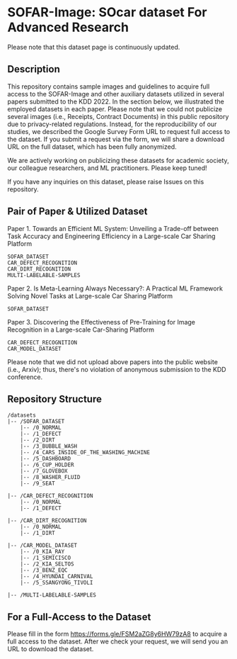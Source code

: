 # SOFAR-Image: SOcar dataset For Advanced Research

Please note that this dataset page is continuously updated.

## Description
This repository contains sample images and guidelines to acquire full access to the SOFAR-Image and other auxiliary datasets utilized in several papers submitted to the KDD 2022. In the section below, we illustrated the employed datasets in each paper. Please note that we could not publicize several images (i.e., Receipts, Contract Documents) in this public repository due to privacy-related regulations. Instead, for the reproducibility of our studies, we described the Google Survey Form URL to request full access to the dataset. If you submit a request via the form, we will share a download URL on the full dataset, which has been fully anonymized.

We are actively working on publicizing these datasets for academic society, our colleague researchers, and ML practitioners. Please keep tuned!

If you have any inquiries on this dataset, please raise Issues on this repository.


## Pair of Paper & Utilized Dataset

Paper 1. Towards an Efficient ML System: Unveiling a Trade-off between Task Accuracy and Engineering Efficiency in a Large-scale Car Sharing Platform
```
SOFAR_DATASET
CAR_DEFECT_RECOGNITION
CAR_DIRT_RECOGNITION
MULTI-LABELABLE-SAMPLES
```

Paper 2. Is Meta-Learning Always Necessary?: A Practical ML Framework Solving Novel Tasks at Large-scale Car Sharing Platform
```
SOFAR_DATASET
```

Paper 3. Discovering the Effectiveness of Pre-Training for Image Recognition in a Large-scale Car-Sharing Platform
```
CAR_DEFECT_RECOGNITION
CAR_MODEL_DATASET
```

Please note that we did not upload above papers into the public website (i.e., Arxiv); thus, there's no violation of anonymous submission to the KDD conference.


## Repository Structure

```shell
/datasets
|-- /SOFAR_DATASET
    |-- /0_NORMAL
    |-- /1_DEFECT
    |-- /2_DIRT
    |-- /3_BUBBLE_WASH
    |-- /4_CARS_INSIDE_OF_THE_WASHING_MACHINE
    |-- /5_DASHBOARD
    |-- /6_CUP_HOLDER
    |-- /7_GLOVEBOX
    |-- /8_WASHER_FLUID
    |-- /9_SEAT

|-- /CAR_DEFECT_RECOGNITION
    |-- /0_NORMAL
    |-- /1_DEFECT

|-- /CAR_DIRT_RECOGNITION
    |-- /0_NORMAL
    |-- /1_DIRT

|-- /CAR_MODEL_DATASET
    |-- /0_KIA_RAY
    |-- /1_SEMICISCO
    |-- /2_KIA_SELTOS
    |-- /3_BENZ_EQC
    |-- /4_HYUNDAI_CARNIVAL
    |-- /5_SSANGYONG_TIVOLI

|-- /MULTI-LABELABLE-SAMPLES
```

## For a Full-Access to the Dataset
Please fill in the form https://forms.gle/FSM2aZG8y6HW79zA8 to acquire a full access to the dataset. After we check your request, we will send you an URL to download the dataset.